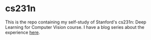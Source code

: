 # cs231n

This is the repo containing my self-study of Stanford's cs231n: Deep Learning for Computer Vision course. I have a blog series about the experience [here](https://petegiardiniere.com/blog/category/cs231n).
